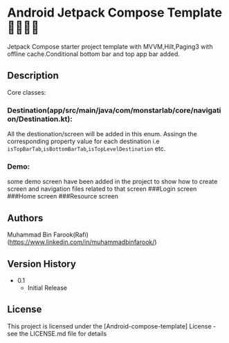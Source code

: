 # Android Jetpack Compose Template  🚀🚀🚀🚀

Jetpack Compose starter project template with MVVM,Hilt,Paging3 with offline cache.Conditional bottom bar and top app bar added.

## Description
Core classes:
### Destination(app/src/main/java/com/monstarlab/core/navigation/Destination.kt): 
All the destionation/screen will be added in this enum. Assingn the corresponding property value for each destination i.e `isTopBarTab`,`isBottomBarTab`,`isTopLevelDestination` etc.

### Demo:
some demo screen have been added in the project to show how to create screen and navigation files related to that screen 
###Login screen
###Home screen
###Resource screen


## Authors

Muhammad Bin Farook(Rafi)
(https://www.linkedin.com/in/muhammadbinfarook/)


## Version History

* 0.1
    * Initial Release

## License

This project is licensed under the [Android-compose-template] License - see the LICENSE.md file for details

